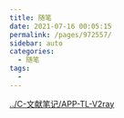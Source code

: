 ```yaml
---
title: 随笔
date: 2021-07-16 00:05:15
permalink: /pages/972557/
sidebar: auto
categories:
  - 随笔
tags:
  - 
---
```

[../C-文献笔记/APP-TL-V2ray](./Linux目录结构.md)